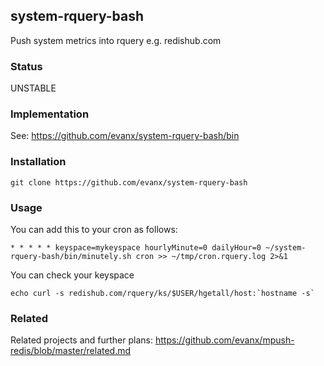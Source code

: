 
## system-rquery-bash

Push system metrics into rquery e.g. redishub.com


### Status

UNSTABLE


### Implementation

See: https://github.com/evanx/system-rquery-bash/bin


### Installation

```shell
git clone https://github.com/evanx/system-rquery-bash
```

### Usage

You can add this to your cron as follows:
```shell
* * * * * keyspace=mykeyspace hourlyMinute=0 dailyHour=0 ~/system-rquery-bash/bin/minutely.sh cron >> ~/tmp/cron.rquery.log 2>&1
```

You can check your keyspace 
```shell
echo curl -s redishub.com/rquery/ks/$USER/hgetall/host:`hostname -s`
```

### Related

Related projects and further plans: https://github.com/evanx/mpush-redis/blob/master/related.md

